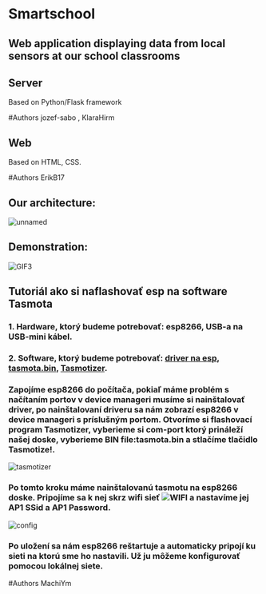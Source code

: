 # Smartschool
## Web application displaying data from local sensors at our school classrooms

## Server
Based on Python/Flask framework

#Authors
jozef-sabo , KlaraHirm

## Web
Based on HTML, CSS.

#Authors
ErikB17 

## Our architecture:
![unnamed](https://user-images.githubusercontent.com/70195350/128141327-cf56d354-5d90-449a-bfff-03e0aa7d969b.png)

## Demonstration:
![GIF3](https://user-images.githubusercontent.com/70195350/128141351-01841a4f-af0a-467c-8141-2bd0c1e6cc7e.gif)

## Tutoriál ako si naflashovať esp na software Tasmota
### 1. Hardware, ktorý budeme potrebovať: esp8266, USB-a na USB-mini kábel.
### 2. Software, ktorý budeme potrebovať: [driver na esp](https://www.driverscape.com/download "Driver download"), [tasmota.bin](http://ota.tasmota.com/tasmota/tasmota.bin "Download tamota.bin"), [Tasmotizer](https://github.com/tasmota/tasmotizer "Download Tasmotizer").
### Zapojíme esp8266 do počítača, pokiaľ máme problém s načítaním portov v device manageri musíme si nainštalovať driver, po nainštalovaní driveru sa nám zobrazí esp8266 v device manageri s príslušným portom. Otvoríme si flashovací program Tasmotizer, vyberieme si com-port ktorý prináleží našej doske, vyberieme BIN file:tasmota.bin a stlačíme tlačidlo Tasmotize!.
![tasmotizer](https://tasmota.github.io/docs/_media/tasmotizer1.png)




### Po tomto kroku máme nainštalovanú tasmotu na esp8266 doske. Pripojíme sa k nej skrz wifi sieť ![WIFI](https://tasmota.github.io/docs/_media/wificonfig2.jpg) a nastavíme jej AP1 SSid a AP1 Password.
![config](https://user-images.githubusercontent.com/5904370/68961890-a242c480-07d3-11ea-912f-b45464104f2c.png)






### Po uložení sa nám esp8266 reštartuje a automaticky pripojí ku sieti na ktorú sme ho nastavili. Už ju môžeme konfigurovať pomocou lokálnej siete. 

#Authors
MachiYm
